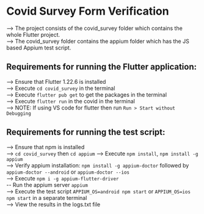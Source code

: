 # Covid Survey Form Verification

--> The project consists of the covid_survey folder which contains the whole Flutter project.<br />
--> The covid_survey folder contains the appium folder which has the JS based Appium test script.<br />

## Requirements for running the Flutter application:
--> Ensure that Flutter 1.22.6 is installed<br />
--> Execute `cd covid_survey` in the terminal<br />
--> Execute `flutter pub get` to get the packages in the terminal<br />
--> Execute `flutter run` in the covid  in the terminal<br />
--> NOTE: If using VS code for flutter then run `Run > Start without Debugging`<br />

## Requirements for running the test script:
--> Ensure that npm is installed<br />
--> `cd covid_survey` then `cd appium`
--> Execute `npm install`, `npm install -g appium`<br />
--> Verify appium installation: `npm install -g appium-doctor` followed by `appium-doctor --android` or `appium-doctor --ios`<br />
--> Execute `npm i -g appium-flutter-driver` <br />
-- Run the appium server `appium` <br />
--> Execute the test script `APPIUM_OS=android npm start` or `APPIUM_OS=ios npm start` in a separate terminal<br />
--> View the results in the logs.txt file<br />